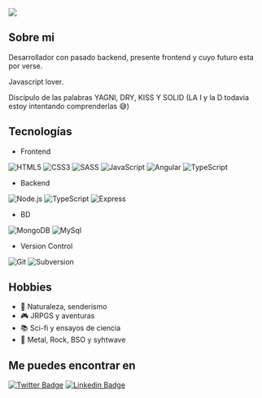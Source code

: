 <img src='https://avataaars.io/?avatarStyle=Circle&topType=ShortHairShortRound&accessoriesType=Blank&hairColor=Black&facialHairType=BeardLight&facialHairColor=Black&clotheType=ShirtCrewNeck&clotheColor=Black&eyeType=Default&eyebrowType=UpDown&mouthType=Default&skinColor=Light'
/>

## Sobre mi 

Desarrollador con pasado backend, presente frontend y cuyo futuro esta por verse. 

Javascript lover.

Discípulo de las palabras YAGNI, DRY, KISS Y SOLID (LA I y la D todavia estoy intentando comprenderlas :sweat_smile:)


## Tecnologías

- Frontend

![HTML5](https://img.shields.io/badge/-HTML5-E34F26?style=plastic&logo=html5&logoColor=white)
![CSS3](https://img.shields.io/badge/-CSS3-1572B6?style=plastic&logo=css3&logoColor=white)
![SASS](https://img.shields.io/badge/-SASS-CC6699?style=plastic&logo=sass&logoColor=white)
![JavaScript](https://img.shields.io/badge/-JavaScript-F7DF1E?style=plastic&logo=JavaScript&logoColor=black)
![Angular](https://img.shields.io/badge/-Angular-DD0031?style=plastic&logo=angular)
![TypeScript](https://img.shields.io/badge/-TypeScript-3178C6?style=plastic&logo=TypeScript&logoColor=white)

- Backend

![Node.js](https://img.shields.io/badge/-Node.js-339933?style=plastic&logo=node.js&logoColor=white)
![TypeScript](https://img.shields.io/badge/-TypeScript-3178C6?style=plastic&logo=TypeScript&logoColor=white)
![Express](https://img.shields.io/badge/-express-FFFFFF?style=plastic&logo=express&logoColor=blue)

- BD

![MongoDB](https://img.shields.io/badge/-MongoDB-47A248?style=plastic&logo=MongoDB&logoColor=white)
![MySql](https://img.shields.io/badge/-MySql-EDEDED?style=plastic&logo=Mysql&logoColor=blue)

- Version Control

![Git](https://img.shields.io/badge/-Git-F05032?style=plastic&logo=git&logoColor=white)
![Subversion](https://img.shields.io/badge/-Svn-93B0DA?style=plastic&logo=subversion&logoColor=white)



## Hobbies

- :deciduous_tree: Naturaleza, senderismo
- :video_game: JRPGS y aventuras
- :books: Sci-fi y ensayos de ciencia
- :musical_note: Metal, Rock, BSO y syhtwave

## Me puedes encontrar en

[![Twitter Badge](https://img.shields.io/badge/-Twitter-1DA1F2?style=plastic&logo=Twitter&logoColor=white&link=https://twitter.com/isanchezd88)](https://twitter.com/isanchezd88)
[![Linkedin Badge](https://img.shields.io/badge/-Linkedin-0077B5?style=plastic&logo=Linkedin&logoColor=white&link=https://www.linkedin.com/in/isanchezd1988/)](https://www.linkedin.com/in/isanchezd1988/)

